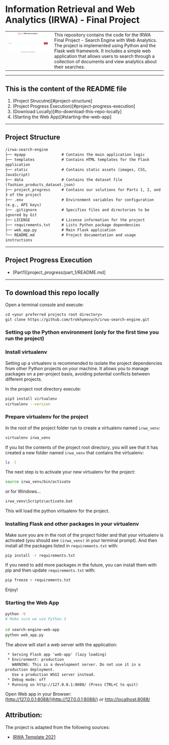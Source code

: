 # Information Retrieval and Web Analytics (IRWA) - Final Project

<table>
  <tr>
    <td style="vertical-align: top;">
      <img src="static/image.png" alt="Project Logo"/>
    </td>
    <td style="vertical-align: top;">
      This repository contains the code for the IRWA Final Project - Search Engine with Web Analytics.
      The project is implemented using Python and the Flask web framework. It includes a simple web application that allows users to search through a collection of documents and view analytics about their searches.
    </td>
  </tr>
</table>

----
## This is the content of the README file
1. (Project Strucutre)[#project-structure]
2. (Project Progress Execution)[#project-progress-execution]
3. (Download Locally)[#to-download-this-repo-locally]
4. (Starting the Web App)[#starting-the-web-app]

----
## Project Structure

```
/irwa-search-engine
├── myapp                # Contains the main application logic
├── templates            # Contains HTML templates for the Flask application
├── static               # Contains static assets (images, CSS, JavaScript)
├── data                 # Contains the dataset file (fashion_products_dataset.json)
├── project_progress     # Contains our solutions for Parts 1, 2, and 3 of the project
├── .env                 # Environment variables for configuration (e.g., API keys)
├── .gitignore           # Specifies files and directories to be ignored by Git
├── LICENSE              # License information for the project
├── requirements.txt     # Lists Python package dependencies
├── web_app.py           # Main Flask application
└── README.md            # Project documentation and usage instructions
```

----
## Project Progress Execution

+ (Part1)[project_progress/part_1/README.md]


----
## To download this repo locally

Open a terminal console and execute:
```
cd <your preferred projects root directory>
git clone https://github.com/trokhymovych/irwa-search-engine.git
```

### Setting up the Python environment (only for the first time you run the project)
### Install virtualenv
Setting up a virtualenv is recommended to isolate the project dependencies from other Python projects on your machine.
It allows you to manage packages on a per-project basis, avoiding potential conflicts between different projects.

In the project root directory execute:
```bash
pip3 install virtualenv
virtualenv --version
```

### Prepare virtualenv for the project
In the root of the project folder run to create a virtualenv named `irwa_venv`:
```bash
virtualenv irwa_venv
```

If you list the contents of the project root directory, you will see that it has created a new folder named `irwa_venv` that contains the virtualenv:
```bash
ls -l
```

The next step is to activate your new virtualenv for the project:
```bash
source irwa_venv/bin/activate
```

or for Windows...
```cmd
irwa_venv\Scripts\activate.bat
```

This will load the python virtualenv for the project.

### Installing Flask and other packages in your virtualenv
Make sure you are in the root of the project folder and that your virtualenv is activated (you should see `(irwa_venv)` in your terminal prompt).
And then install all the packages listed in `requirements.txt` with:
```bash
pip install -r requirements.txt
```

If you need to add more packages in the future, you can install them with pip and then update `requirements.txt` with:
```bash
pip freeze > requirements.txt
```

Enjoy!


### Starting the Web App
```bash
python -V
# Make sure we use Python 3

cd search-engine-web-app
python web_app.py
```
The above will start a web server with the application:
```
 * Serving Flask app 'web-app' (lazy loading)
 * Environment: production
   WARNING: This is a development server. Do not use it in a production deployment.
   Use a production WSGI server instead.
 * Debug mode: off
 * Running on http://127.0.0.1:8088/ (Press CTRL+C to quit)
```

Open Web app in your Browser:  
[http://127.0.0.1:8088/](http://127.0.0.1:8088/) or [http://localhost:8088/](http://localhost:8088/)


## Attribution:
The project is adapted from the following sources:
- [IRWA Template 2021](https://github.com/irwa-labs/search-engine-web-app)
